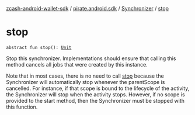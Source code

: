 [zcash-android-wallet-sdk](../../index.md) / [pirate.android.sdk](../index.md) / [Synchronizer](index.md) / [stop](./stop.md)

# stop

`abstract fun stop(): `[`Unit`](https://kotlinlang.org/api/latest/jvm/stdlib/kotlin/-unit/index.html)

Stop this synchronizer. Implementations should ensure that calling this method cancels all
jobs that were created by this instance.

Note that in most cases, there is no need to call [stop](./stop.md) because the Synchronizer will
automatically stop whenever the parentScope is cancelled. For instance, if that scope is
bound to the lifecycle of the activity, the Synchronizer will stop when the activity stops.
However, if no scope is provided to the start method, then the Synchronizer must be stopped
with this function.

